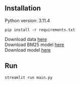 ## Installation

Python version: 3.11.4

``
pip install -r requirements.txt
``

Download data [here](https://drive.google.com/file/d/1Y4o59QmN8eQ_DyJREBekVpMlXF13mE1f/view?usp=sharing) <br>
Download BM25 model [here](https://drive.google.com/file/d/114B2SN0z8q5vL0uLeKHhIYfq7A5vLZJc/view?usp=sharing) <br>
Download model [here](https://huggingface.co/nguyenvulebinh/vi-mrc-base) 

## Run
``streamlit run main.py``
